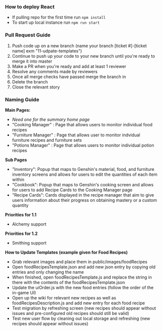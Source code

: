 ### How to deploy React
- If pulling repo for the first time run ```npm install```
- To start up local instance run ```npm run start```

### Pull Request Guide
1. Push code up on a new branch (name your branch [ticket #]-[ticket name] exm "11-udpate-templates")
2. Continue to push up your code to your new branch until you're ready to merge it into master
3. Make a PR when you're ready and add at least 1 reviewer
4. Resolve any comments made by reviewers 
6. Once all merge checks have passed merge the branch in
7. Delete the branch 
8. Close the relevant story

### Naming Guide

**Main Pages:**
- *Need one for the summary home page*
- "Cooking Manager" : Page that allows users to monitor individual food recipes 
- "Furniture Manager" : Page that allows user to monitor indvidual furniture recipes and furniture sets
- "Potions Manager" : Page that allows users to monitor individual potion recipes

**Sub Pages**
- "Inventory": Popup that maps to Genshin's material, food, and furniture inventory screens and allows for users to edit the quantities of each item within
- "Cookbook": Popup that maps to Genshin's cooking screen and allows for users to add Recipe Cards to the Cooking Manager page
- "Recipe Cards": Cards displayed in the recipe manager that aim to give users information about their progress on obtaining mastery or a custom quantity

**Priorities for 1.1**
- Alchemy support

**Priorities for 1.2**
- Smithing support

**How to Update Templates (example given for Food Recipes)**
- Grab relevant images and place them in public/images/foodRecipes
- Open foodRecipesTemplate.json and add new json entry by copying old entries and only changing the name
- When finished, open foodRecipesTemplate.js and replace the string in there with the contents of the foodRecipesTemplate.json
- Update the uiOrder.js with the new food entries (follow the order of the in-game UI)
- Open up the wiki for relevant new recipes as well as foodRecipesDescription.js and add new entry for each food recipe
- Test migration by refreshing screen (new recipes should appear without issues and pre-configured old recipes should still be valid)
- Test new user flow by cleaning out local storage and refreshing (new recipes should appear without issues)

